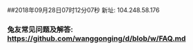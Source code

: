 ##2018年09月28日07时12分07秒 新址: 104.248.58.176
### 兔友常见问题及解答: https://github.com/wanggonging/d/blob/w/FAQ.md
